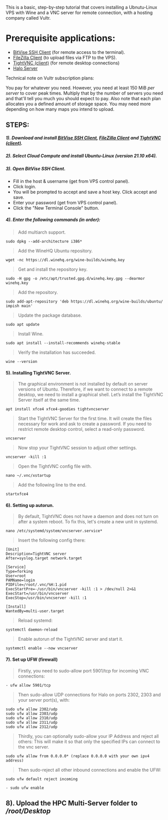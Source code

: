 This is a basic, step-by-step tutorial that covers installing a Ubnutu-Linux VPS with Wine and a VNC server for remote connection, with a hosting company called Vultr. 

# Prerequisite applications:
- [BitVise SSH Client](https://www.bitvise.com/ssh-client-download) (for remote access to the terminal).
- [FileZilla Client](https://filezilla-project.org/download.php?platform=win64) (to upload files via FTP to the VPS).
- [TightVNC (client)](https://www.tightvnc.com/download.php) (for remote desktop connections)
- [Halo Server](https://github.com/Chalwk77/HALO-SCRIPT-PROJECTS/releases/tag/v1.0.7-Multi-Server)

Technical note on Vultr subscription plans:

You pay for whatever you need. However, you need at least 150 MiB *per server* to cover peak times. Multiply that by the number of servers you need and that'll tell you much you should expect to pay. Also note that each plan allocates you a defined amount of storage space. You may need more depending on how many maps you intend to upload.

## STEPS:
##### 1). Download and install [BitVise SSH Client](https://www.bitvise.com/ssh-client-download), [FileZilla Client](https://filezilla-project.org/download.php?platform=win64) and [TightVNC (client)](https://www.tightvnc.com/download.php).

##### 2). Select Cloud Compute and install Ubuntu-Linux (version **21.10 x64**).

##### 3). Open BitVise SSH Client.
- Fill in the host & username (get from VPS control panel).
- Click login. 
- You will be prompted to accept and save a host key. Click accept and save. 
- Enter your password (get from VPS control panel).
- Click the "New Terminal Console" button.

##### 4). Enter the following commands (in order):

> Add multiarch support.
```none
sudo dpkg --add-architecture i386*
```

> Add the WineHQ Ubuntu repository.
```none
wget -nc https://dl.winehq.org/wine-builds/winehq.key
```

> Get and install the repository key.
```none
sudo -H gpg -o /etc/apt/trusted.gpg.d/winehq.key.gpg --dearmor winehq.key
```

> Add the repository.
```none
sudo add-apt-repository 'deb https://dl.winehq.org/wine-builds/ubuntu/ impish main'
```

> Update the package database.
```none
sudo apt update
```

> Install Wine.
```none
sudo apt install --install-recommends winehq-stable
```

> Verify the installation has succeeded.
```none
wine --version
```

#### 5). Installing TightVNC Server.

> The graphical environment is not installed by default on server versions of Ubuntu.
> Therefore, if we want to connect to a remote desktop, we need to install a graphical shell.
> Let’s install the TightVNC Server itself at the same time.
```none
apt install xfce4 xfce4-goodies tightvncserver
```

> Start the TightVNC Server for the first time. It will create the files necessary for work and ask to create a password.
> If you need to restrict remote desktop control, select a read-only password.
```none
vncserver
```

> Now stop your TightVNC session to adjust other settings.
```none
vncserver -kill :1
```

> Open the TightVNC config file with.
```none
nano ~/.vnc/xstartup
```

> Add the following line to the end.
```none
startxfce4
```

#### 6). Setting up autorun.
> By default, TightVNC does not have a daemon and does not turn on after a system reboot. To fix this, let's create a new unit in systemd.
```none
nano /etc/systemd/system/vncserver.service*
```

> Insert the following config there:

```none
[Unit]
Description=TightVNC server
After=syslog.target network.target

[Service]
Type=forking
User=root
PAMName=login
PIDFile=/root/.vnc/%H:1.pid
ExecStartPre=-/usr/bin/vncserver -kill :1 > /dev/null 2>&1
ExecStart=/usr/bin/vncserver
ExecStop=/usr/bin/vncserver -kill :1

[Install]
WantedBy=multi-user.target
```

> Reload systemd:
```none
systemctl daemon-reload
```

> Enable autorun of the TightVNC server and start it.
```none
systemctl enable --now vncserver
```

#### 7). Set up UFW (firewall)
> Firstly, you need to sudo-allow port 5901/tcp for incoming VNC connections:
```none
- ufw allow 5901/tcp
```
> Then sudo-allow UDP connections for Halo on ports 2302, 2303 and your server port(s), with:
```none
sudo ufw allow 2302/udp
sudo ufw allow 2303/udp
sudo ufw allow 2310/udp
sudo ufw allow 2311/udp
sudo ufw allow 2312/udp
```

> Thirdly, you can optionally sudo-allow your IP Address and reject all others:
> This will make it so that only the specified IPs can connect to the vnc server.
```none
sudo ufw allow from 0.0.0.0* (replace 0.0.0.0 with your own ipv4 address)
```
> Then sudo-reject all other inbound connections and enable the UFW:
```none
sudo ufw default reject incoming
```
```none
- sudo ufw enable
```

## 8). Upload the **HPC Multi-Server** folder to */root/Desktop*
